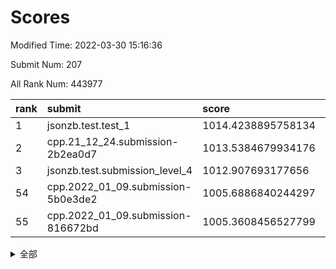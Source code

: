 # Scores

Modified Time: 2022-03-30 15:16:36

Submit Num: 207

All Rank Num: 443977

| rank |               submit               |       score        |       sigma        | pk_num |
| :--- | :--------------------------------- | :----------------- | :----------------- | :----- |
| 1    | jsonzb.test.test_1                 | 1014.4238895758134 | 0.8599123622799915 | 8579   |
| 2    | cpp.21_12_24.submission-2b2ea0d7   | 1013.5384679934176 | 0.7868025519046108 | 8576   |
| 3    | jsonzb.test.submission_level_4     | 1012.907693177656  | 0.8375256419498761 | 8579   |
| 54   | cpp.2022_01_09.submission-5b0e3de2 | 1005.6886840244297 | 0.7237706623694031 | 8579   |
| 55   | cpp.2022_01_09.submission-816672bd | 1005.3608456527799 | 0.729085977547235  | 8578   |


<details>
<summary>全部</summary>

| rank |                 submit                 |       score        |       sigma        | pk_num |
| :--- | :------------------------------------- | :----------------- | :----------------- | :----- |
| 1    | jsonzb.test.test_1                     | 1014.4238895758134 | 0.8599123622799915 | 8579   |
| 2    | cpp.21_12_24.submission-2b2ea0d7       | 1013.5384679934176 | 0.7868025519046108 | 8576   |
| 3    | jsonzb.test.submission_level_4         | 1012.907693177656  | 0.8375256419498761 | 8579   |
| 4    | gobigger.level_3.submission_level_3_5  | 1011.3427582255099 | 0.7647832380522007 | 8578   |
| 5    | gobigger.level_3.submission_level_3_25 | 1011.1285124854379 | 0.7918591039341357 | 8578   |
| 6    | gobigger.level_3.submission_level_3_33 | 1010.882850892524  | 0.763693069799287  | 8585   |
| 7    | gobigger.level_3.submission_level_3_47 | 1010.8261534061237 | 0.7481857642766945 | 8578   |
| 8    | gobigger.level_3.submission_level_3_22 | 1010.8158014116216 | 0.7797882537897244 | 8576   |
| 9    | gobigger.level_3.submission_level_3_17 | 1010.8070566384454 | 0.7618594321590183 | 8577   |
| 10   | gobigger.level_3.submission_level_3_4  | 1010.709150518336  | 0.7696047230489302 | 8584   |
| 11   | gobigger.level_3.submission_level_3_11 | 1010.6893849510985 | 0.7539372215902705 | 8578   |
| 12   | gobigger.level_3.submission_level_3_15 | 1010.5401934183976 | 0.753000371358981  | 8582   |
| 13   | gobigger.level_3.submission_level_3_32 | 1010.4348535394865 | 0.7745823796541679 | 8583   |
| 14   | gobigger.level_3.submission_level_3_10 | 1010.35146269144   | 0.7552505857204166 | 8580   |
| 15   | gobigger.level_3.submission_level_3_39 | 1010.3239769447298 | 0.7549223128430737 | 8575   |
| 16   | gobigger.level_3.submission_level_3_41 | 1010.271739527082  | 0.7587483846086461 | 8581   |
| 17   | gobigger.level_3.submission_level_3_13 | 1010.2621015904435 | 0.7609794489735189 | 8578   |
| 18   | gobigger.level_3.submission_level_3_24 | 1010.252948456276  | 0.7583161377393933 | 8576   |
| 19   | gobigger.level_3.submission_level_3_1  | 1010.2515932045953 | 0.7532620423291779 | 8577   |
| 20   | gobigger.level_3.submission_level_3_18 | 1010.2097076813202 | 0.789675941104776  | 8582   |
| 21   | gobigger.level_3.submission_level_3_40 | 1010.2058762903165 | 0.7806462318509774 | 8578   |
| 22   | gobigger.level_3.submission_level_3_26 | 1010.2032137722647 | 0.7725598251492942 | 8582   |
| 23   | gobigger.level_3.submission_level_3_7  | 1010.1729940061443 | 0.7613411658200625 | 8580   |
| 24   | gobigger.level_3.submission_level_3_35 | 1010.1631516324795 | 0.7628689009298038 | 8576   |
| 25   | gobigger.level_3.submission_level_3_31 | 1010.1504944455858 | 0.760186932482705  | 8576   |
| 26   | gobigger.level_3.submission_level_3_29 | 1009.912966597101  | 0.7584043382818328 | 8577   |
| 27   | gobigger.level_3.submission_level_3_2  | 1009.9030282294857 | 0.7879206838790765 | 8576   |
| 28   | gobigger.level_3.submission_level_3_38 | 1009.8748690523895 | 0.7590878405485139 | 8581   |
| 29   | gobigger.level_3.submission_level_3_21 | 1009.6512917169473 | 0.7358042618161993 | 8572   |
| 30   | gobigger.level_3.submission_level_3_28 | 1009.6454935762608 | 0.7768869007674453 | 8577   |
| 31   | gobigger.level_3.submission_level_3_36 | 1009.5718154623568 | 0.7566817050505755 | 8582   |
| 32   | gobigger.level_3.submission_level_3_49 | 1009.5596565667863 | 0.7393843445970627 | 8585   |
| 33   | gobigger.level_3.submission_level_3_42 | 1009.538723597685  | 0.7640903462051111 | 8578   |
| 34   | gobigger.level_3.submission_level_3_6  | 1009.4925909747559 | 0.7641657139470355 | 8576   |
| 35   | gobigger.level_3.submission_level_3_8  | 1009.4824054327614 | 0.7485972988967836 | 8578   |
| 36   | gobigger.level_3.submission_level_3_44 | 1009.4399551670041 | 0.7585075015351639 | 8581   |
| 37   | gobigger.level_3.submission_level_3_14 | 1009.3681175319509 | 0.7558084300922149 | 8582   |
| 38   | gobigger.level_3.submission_level_3_3  | 1009.3594359147183 | 0.7740473029261541 | 8575   |
| 39   | gobigger.level_3.submission_level_3_37 | 1009.3295318781517 | 0.7401692570854952 | 8577   |
| 40   | gobigger.level_3.submission_level_3_43 | 1009.3085022934335 | 0.7364132846612642 | 8579   |
| 41   | gobigger.level_3.submission_level_3_0  | 1009.2758023522363 | 0.7856719259813343 | 8578   |
| 42   | gobigger.level_3.submission_level_3_20 | 1009.2248799875535 | 0.7483599535046243 | 8580   |
| 43   | gobigger.level_3.submission_level_3_12 | 1009.1771710392163 | 0.7427287974872308 | 8578   |
| 44   | gobigger.level_3.submission_level_3_9  | 1009.0663186685556 | 0.7598746080530401 | 8580   |
| 45   | gobigger.level_3.submission_level_3_45 | 1009.0220851333319 | 0.7581272629589746 | 8580   |
| 46   | gobigger.level_3.submission_level_3_46 | 1008.863718072665  | 0.7518422303273    | 8580   |
| 47   | gobigger.level_3.submission_level_3_34 | 1008.823268109823  | 0.7445381870103502 | 8580   |
| 48   | gobigger.level_3.submission_level_3_16 | 1008.7303688739198 | 0.7496566561899878 | 8574   |
| 49   | gobigger.level_3.submission_level_3_27 | 1008.6990973339451 | 0.74863284073088   | 8579   |
| 50   | gobigger.level_3.submission_level_3_19 | 1008.6091509064397 | 0.7409114388185354 | 8578   |
| 51   | gobigger.level_3.submission_level_3_30 | 1008.5911432096817 | 0.7316322252483434 | 8579   |
| 52   | gobigger.level_3.submission_level_3_48 | 1008.4031884609185 | 0.7301098574769626 | 8578   |
| 53   | gobigger.level_3.submission_level_3_23 | 1008.2706928176798 | 0.7409603076881413 | 8582   |
| 54   | cpp.2022_01_09.submission-5b0e3de2     | 1005.6886840244297 | 0.7237706623694031 | 8579   |
| 55   | cpp.2022_01_09.submission-816672bd     | 1005.3608456527799 | 0.729085977547235  | 8578   |
| 56   | gobigger.level_1.submission_level_1_20 | 1005.2492151320222 | 0.7161756064658426 | 8580   |
| 57   | gobigger.level_1.submission_level_1_8  | 1005.2454952014466 | 0.7301260730698751 | 8581   |
| 58   | gobigger.level_1.submission_level_1_31 | 1005.114737735336  | 0.7188407737108603 | 8579   |
| 59   | gobigger.level_1.submission_level_1_27 | 1004.6175047633554 | 0.7272708233039183 | 8582   |
| 60   | gobigger.level_1.submission_level_1_29 | 1004.3251281617576 | 0.7329310234906922 | 8577   |
| 61   | gobigger.level_1.submission_level_1_12 | 1004.3057609629075 | 0.7173231433530642 | 8583   |
| 62   | gobigger.level_1.submission_level_1_34 | 1004.278572529624  | 0.7175154159841898 | 8576   |
| 63   | gobigger.level_1.submission_level_1_15 | 1004.213474646967  | 0.7106691327093805 | 8578   |
| 64   | gobigger.level_1.submission_level_1_10 | 1004.0178928767356 | 0.7144343694840999 | 8579   |
| 65   | gobigger.level_1.submission_level_1_39 | 1003.9845537634351 | 0.7237054618173302 | 8579   |
| 66   | gobigger.level_1.submission_level_1_30 | 1003.9700873557387 | 0.7099861271182702 | 8582   |
| 67   | gobigger.level_1.submission_level_1_0  | 1003.9051198705622 | 0.7231634081625713 | 8580   |
| 68   | gobigger.level_1.submission_level_1_23 | 1003.8799216441398 | 0.7185704119674496 | 8576   |
| 69   | gobigger.level_1.submission_level_1_37 | 1003.7793425830862 | 0.718254257886633  | 8580   |
| 70   | gobigger.level_1.submission_level_1_26 | 1003.7022657532399 | 0.7085548167926442 | 8580   |
| 71   | gobigger.level_1.submission_level_1_43 | 1003.6737128852918 | 0.7133845819867621 | 8581   |
| 72   | gobigger.level_1.submission_level_1_11 | 1003.6262488438955 | 0.7101601617017995 | 8577   |
| 73   | gobigger.level_1.submission_level_1_4  | 1003.5768281346465 | 0.7069607893663317 | 8577   |
| 74   | gobigger.level_1.submission_level_1_46 | 1003.4354904518269 | 0.7193438440742835 | 8573   |
| 75   | gobigger.level_1.submission_level_1_32 | 1003.4302076747211 | 0.7147958075931913 | 8578   |
| 76   | gobigger.level_1.submission_level_1_7  | 1003.3865289722737 | 0.7186941037670092 | 8580   |
| 77   | gobigger.level_1.submission_level_1_33 | 1003.3307893043843 | 0.7175409343945167 | 8578   |
| 78   | gobigger.level_1.submission_level_1_5  | 1003.310662678423  | 0.7245564978724429 | 8580   |
| 79   | gobigger.level_1.submission_level_1_41 | 1003.3000183332456 | 0.7108371142220662 | 8576   |
| 80   | gobigger.level_1.submission_level_1_9  | 1003.2544965903259 | 0.7130512715794426 | 8584   |
| 81   | gobigger.level_1.submission_level_1_18 | 1003.2095405849111 | 0.7135367873686376 | 8580   |
| 82   | gobigger.level_1.submission_level_1_24 | 1003.1842792039105 | 0.7014476674267547 | 8583   |
| 83   | gobigger.level_1.submission_level_1_21 | 1003.1804939150729 | 0.7188464410286144 | 8577   |
| 84   | gobigger.level_1.submission_level_1_13 | 1003.1771389564258 | 0.7197791127912477 | 8579   |
| 85   | gobigger.level_1.submission_level_1_48 | 1003.1498881606401 | 0.7191395602623736 | 8577   |
| 86   | gobigger.level_1.submission_level_1_14 | 1003.1387946034556 | 0.7138243366427819 | 8580   |
| 87   | gobigger.level_1.submission_level_1_38 | 1003.1335546177181 | 0.7241917677008393 | 8582   |
| 88   | gobigger.level_1.submission_level_1_17 | 1003.0176856931988 | 0.7066154778417213 | 8580   |
| 89   | gobigger.level_1.submission_level_1_16 | 1002.9348372420442 | 0.7119230151058579 | 8578   |
| 90   | gobigger.level_1.submission_level_1_3  | 1002.9029359339676 | 0.7044425282992136 | 8580   |
| 91   | gobigger.level_1.submission_level_1_49 | 1002.8758151200785 | 0.7166050012426063 | 8578   |
| 92   | gobigger.level_1.submission_level_1_25 | 1002.8232362281683 | 0.7112154041555585 | 8580   |
| 93   | gobigger.level_1.submission_level_1_42 | 1002.82098805263   | 0.7243295183330152 | 8580   |
| 94   | gobigger.level_1.submission_level_1_28 | 1002.7948397884021 | 0.712332179261011  | 8578   |
| 95   | gobigger.level_1.submission_level_1_2  | 1002.7530332496711 | 0.7177619268005813 | 8581   |
| 96   | gobigger.level_1.submission_level_1_44 | 1002.6970476591159 | 0.724053420891228  | 8580   |
| 97   | gobigger.level_1.submission_level_1_40 | 1002.6447008838765 | 0.7205507215485788 | 8582   |
| 98   | gobigger.level_1.submission_level_1_1  | 1002.6386874485827 | 0.722959573648601  | 8580   |
| 99   | gobigger.level_1.submission_level_1_19 | 1002.582561449666  | 0.7105675543101436 | 8571   |
| 100  | gobigger.level_1.submission_level_1_6  | 1002.4091597256274 | 0.712505289134134  | 8577   |
| 101  | gobigger.level_1.submission_level_1_47 | 1002.3190395129164 | 0.7120289318717034 | 8579   |
| 102  | gobigger.level_1.submission_level_1_36 | 1002.2435284290085 | 0.7145233017873878 | 8583   |
| 103  | gobigger.level_1.submission_level_1_22 | 1002.2122131715544 | 0.710803542766726  | 8575   |
| 104  | gobigger.level_1.submission_level_1_35 | 1002.0484736069958 | 0.7059564032740243 | 8580   |
| 105  | gobigger.level_1.submission_level_1_45 | 1001.6262991196788 | 0.7151686308228831 | 8574   |
| 106  | gobigger.random.submission_random_12   | 997.0170628423544  | 0.7008469060344094 | 8579   |
| 107  | gobigger.random.submission_random_29   | 996.8420184623972  | 0.7032604724990442 | 8579   |
| 108  | gobigger.random.submission_random_49   | 996.8099458668482  | 0.7009768922686525 | 8578   |
| 109  | gobigger.random.submission_random_44   | 996.7055273462125  | 0.7162165534990064 | 8582   |
| 110  | gobigger.random.submission_random_7    | 996.6241292659997  | 0.7076296039002182 | 8582   |
| 111  | gobigger.random.submission_random_47   | 996.5803172778947  | 0.7102024057527949 | 8582   |
| 112  | gobigger.random.submission_random_35   | 996.4128730720427  | 0.7126072846741632 | 8577   |
| 113  | gobigger.random.submission_random_15   | 996.3399529837872  | 0.706005124414121  | 8585   |
| 114  | gobigger.random.submission_random_19   | 996.310728395458   | 0.7015787387925656 | 8581   |
| 115  | gobigger.random.submission_random_9    | 996.2757560588578  | 0.724902700985129  | 8581   |
| 116  | gobigger.random.submission_random_16   | 996.2356630201689  | 0.7085724485475459 | 8582   |
| 117  | gobigger.random.submission_random_41   | 996.2197087674602  | 0.7027531670150269 | 8580   |
| 118  | gobigger.random.submission_random_20   | 996.1711110611269  | 0.7322205423933661 | 8582   |
| 119  | gobigger.random.submission_random_32   | 996.1545649002334  | 0.703137423401129  | 8579   |
| 120  | gobigger.random.submission_random_17   | 996.1254953123128  | 0.7098774018781916 | 8577   |
| 121  | gobigger.random.submission_random_18   | 996.1110654643365  | 0.7108929731255719 | 8576   |
| 122  | gobigger.random.submission_random_22   | 996.0935479456077  | 0.7125867220395585 | 8578   |
| 123  | gobigger.random.submission_random_21   | 996.0601974208912  | 0.7231070601661475 | 8578   |
| 124  | gobigger.random.submission_random_23   | 996.01766532499    | 0.7115036373528327 | 8583   |
| 125  | gobigger.random.submission_random_8    | 996.0140354185528  | 0.7096898687031187 | 8572   |
| 126  | gobigger.random.submission_random_43   | 996.0009214868718  | 0.7156321927294678 | 8571   |
| 127  | gobigger.random.submission_random_36   | 995.9486385451756  | 0.7157179441300995 | 8578   |
| 128  | gobigger.random.submission_random_40   | 995.8718673997394  | 0.7043568267794738 | 8572   |
| 129  | gobigger.random.submission_random_45   | 995.8114744587783  | 0.710639472179301  | 8578   |
| 130  | gobigger.random.submission_random_31   | 995.772347443105   | 0.7174901178363617 | 8586   |
| 131  | gobigger.random.submission_random_25   | 995.7718527086992  | 0.718397863334227  | 8577   |
| 132  | gobigger.random.submission_random_42   | 995.7412934328597  | 0.7113994135295667 | 8582   |
| 133  | gobigger.random.submission_random_27   | 995.7211712336161  | 0.7187398012059746 | 8576   |
| 134  | gobigger.random.submission_random_34   | 995.7184020114888  | 0.7187806680262037 | 8579   |
| 135  | gobigger.random.submission_random_4    | 995.6793795958182  | 0.7181086057711659 | 8575   |
| 136  | gobigger.random.submission_random_1    | 995.6581822208456  | 0.7148648410144923 | 8579   |
| 137  | gobigger.random.submission_random_0    | 995.6360739302621  | 0.6992529764479275 | 8580   |
| 138  | gobigger.random.submission_random_26   | 995.620159426935   | 0.7074570799416636 | 8581   |
| 139  | gobigger.random.submission_random_30   | 995.5898993253207  | 0.7093463549224277 | 8583   |
| 140  | gobigger.random.submission_random_6    | 995.5778770945498  | 0.7198320842650368 | 8581   |
| 141  | gobigger.random.submission_random_2    | 995.5683517902961  | 0.7036276648665637 | 8583   |
| 142  | gobigger.random.submission_random_39   | 995.5527831144715  | 0.7131033545829926 | 8581   |
| 143  | gobigger.random.submission_random_5    | 995.4743481527444  | 0.7200556458557839 | 8582   |
| 144  | gobigger.random.submission_random_37   | 995.410378943826   | 0.7062428233856559 | 8579   |
| 145  | gobigger.random.submission_random_38   | 995.374505484215   | 0.7080375584233984 | 8581   |
| 146  | gobigger.random.submission_random_3    | 995.3609387524818  | 0.7068263798005927 | 8583   |
| 147  | gobigger.random.submission_random_24   | 995.3482267861549  | 0.7066460561657505 | 8581   |
| 148  | gobigger.random.submission_random_10   | 995.3387328709752  | 0.7191528385868105 | 8579   |
| 149  | gobigger.random.submission_random_14   | 995.2024144248849  | 0.7175762848778843 | 8576   |
| 150  | gobigger.random.submission_random_48   | 995.1182476495975  | 0.7133257870836252 | 8584   |
| 151  | gobigger.random.submission_random_33   | 994.9468906273983  | 0.7227512264268161 | 8583   |
| 152  | gobigger.random.submission_random_11   | 994.9142845422112  | 0.6981150123323797 | 8582   |
| 153  | gobigger.level_2.submission_level_2_13 | 994.8517217983886  | 0.7221640314238517 | 8579   |
| 154  | gobigger.random.submission_random_28   | 994.7187072666313  | 0.7057277662857667 | 8574   |
| 155  | gobigger.random.submission_random_13   | 994.6617509517503  | 0.7031166590339656 | 8576   |
| 156  | gobigger.random.submission_random_46   | 994.6213963604595  | 0.7283935162164014 | 8579   |
| 157  | gobigger.level_2.submission_level_2_46 | 994.4090568426899  | 0.7291316591322022 | 8583   |
| 158  | gobigger.level_2.submission_level_2_33 | 993.8352106723194  | 0.7241978664101073 | 8581   |
| 159  | gobigger.level_2.submission_level_2_48 | 993.5660464223979  | 0.72101188748591   | 8580   |
| 160  | gobigger.level_2.submission_level_2_44 | 993.5146504721148  | 0.7260993922403156 | 8585   |
| 161  | gobigger.level_2.submission_level_2_45 | 993.4562911609779  | 0.7297324732165802 | 8575   |
| 162  | gobigger.level_2.submission_level_2_30 | 993.4467407734162  | 0.7403264684536752 | 8581   |
| 163  | gobigger.level_2.submission_level_2_47 | 993.4348941603383  | 0.7481650656605117 | 8584   |
| 164  | gobigger.level_2.submission_level_2_28 | 993.2722235683772  | 0.7330259098816155 | 8580   |
| 165  | gobigger.level_2.submission_level_2_19 | 993.0559951624887  | 0.7225781496906013 | 8580   |
| 166  | gobigger.level_2.submission_level_2_1  | 993.0524911359356  | 0.7470903834768685 | 8585   |
| 167  | gobigger.level_2.submission_level_2_31 | 992.9660180965767  | 0.7425071730942384 | 8578   |
| 168  | gobigger.level_2.submission_level_2_38 | 992.9462342775098  | 0.7425205518660467 | 8580   |
| 169  | gobigger.level_2.submission_level_2_18 | 992.9226579962768  | 0.7311244305602582 | 8583   |
| 170  | gobigger.level_2.submission_level_2_8  | 992.9041488752171  | 0.7453025474565184 | 8583   |
| 171  | gobigger.level_2.submission_level_2_42 | 992.8921848304055  | 0.7480108513492909 | 8579   |
| 172  | gobigger.level_2.submission_level_2_41 | 992.8643248783488  | 0.7341838741302041 | 8583   |
| 173  | gobigger.level_2.submission_level_2_5  | 992.8116266978864  | 0.7347504292331039 | 8580   |
| 174  | gobigger.level_2.submission_level_2_2  | 992.7304707661212  | 0.7364451439374627 | 8580   |
| 175  | gobigger.level_2.submission_level_2_10 | 992.7166212376694  | 0.7342118824145645 | 8581   |
| 176  | gobigger.level_2.submission_level_2_20 | 992.6756804567787  | 0.7451860341174118 | 8581   |
| 177  | gobigger.level_2.submission_level_2_6  | 992.6094348963574  | 0.7356154248281606 | 8580   |
| 178  | gobigger.level_2.submission_level_2_24 | 992.5600615476841  | 0.7349808890829624 | 8578   |
| 179  | gobigger.level_2.submission_level_2_4  | 992.5339370189246  | 0.7352084100337505 | 8575   |
| 180  | gobigger.level_2.submission_level_2_21 | 992.3548812812188  | 0.7445101969279466 | 8576   |
| 181  | gobigger.level_2.submission_level_2_7  | 992.3356640951062  | 0.7305593604822425 | 8576   |
| 182  | gobigger.level_2.submission_level_2_34 | 992.3265050593159  | 0.7339493306451647 | 8582   |
| 183  | gobigger.level_2.submission_level_2_36 | 992.2020227299821  | 0.7385958230696851 | 8577   |
| 184  | gobigger.level_2.submission_level_2_39 | 992.1768669986208  | 0.747400763563683  | 8577   |
| 185  | gobigger.level_2.submission_level_2_49 | 992.0975303040798  | 0.7373594374054162 | 8576   |
| 186  | gobigger.level_2.submission_level_2_26 | 992.0818012719618  | 0.7500328072205555 | 8577   |
| 187  | gobigger.level_2.submission_level_2_12 | 992.0596576205585  | 0.7304153816424106 | 8579   |
| 188  | gobigger.level_2.submission_level_2_22 | 991.9830769052301  | 0.754821030928337  | 8577   |
| 189  | gobigger.level_2.submission_level_2_32 | 991.9595593861695  | 0.7375911121941302 | 8581   |
| 190  | gobigger.level_2.submission_level_2_9  | 991.8141718288907  | 0.7329452411529044 | 8579   |
| 191  | gobigger.level_2.submission_level_2_17 | 991.754652218125   | 0.7370225187450319 | 8575   |
| 192  | gobigger.level_2.submission_level_2_3  | 991.7542068794493  | 0.7576508423904369 | 8575   |
| 193  | gobigger.level_2.submission_level_2_23 | 991.7145776540704  | 0.7409496690834417 | 8581   |
| 194  | gobigger.level_2.submission_level_2_25 | 991.6768731366614  | 0.7540623895143997 | 8581   |
| 195  | gobigger.level_2.submission_level_2_16 | 991.6416773243042  | 0.7451607591883083 | 8584   |
| 196  | gobigger.level_2.submission_level_2_35 | 991.5870384980851  | 0.7265067898108625 | 8581   |
| 197  | gobigger.level_2.submission_level_2_15 | 991.5696597379881  | 0.7424751612386115 | 8581   |
| 198  | gobigger.level_2.submission_level_2_27 | 991.5578962818436  | 0.7686382229334461 | 8585   |
| 199  | gobigger.level_2.submission_level_2_29 | 991.5165225043528  | 0.7513672742867143 | 8580   |
| 200  | gobigger.level_2.submission_level_2_40 | 991.4752232515626  | 0.763404123304838  | 8581   |
| 201  | gobigger.level_2.submission_level_2_11 | 991.4686675186533  | 0.7628829408854519 | 8583   |
| 202  | gobigger.level_2.submission_level_2_43 | 991.3112626984235  | 0.7300112442751625 | 8581   |
| 203  | gobigger.level_2.submission_level_2_0  | 991.2986405946122  | 0.7456900186946135 | 8574   |
| 204  | gobigger.level_2.submission_level_2_37 | 991.0713123750097  | 0.75776417855298   | 8579   |
| 205  | gobigger.level_2.submission_level_2_14 | 989.8499845739141  | 0.7850063096852521 | 8581   |
| 206  | gobigger.none.submission_none_1        | 977.4007920419307  | 1.4629600342271019 | 8583   |
| 207  | gobigger.none.submission_none_0        | 976.7271255138392  | 1.3805061738184594 | 8578   |

</details>